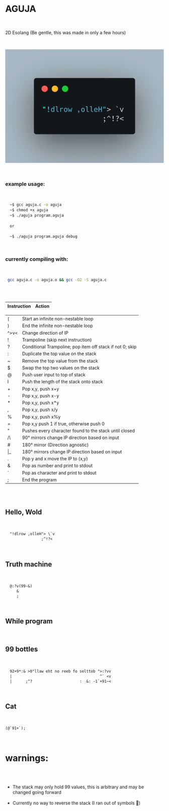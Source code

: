 <span style="white-space: pre;">  

# AGUJA  

2D Esolang (Be gentle, this was made in only a few hours)  

![Alt Text](https://raw.githubusercontent.com/Earth13wells/aguja/main/code.gif)
### example usage:
```bash
  ~$ gcc aguja.c -o aguja
  ~$ chmod +x aguja
  ~$ ./aguja program.aguja

  or

  ~$ ./aguja program.aguja debug
  ```
### currently compiling with:
  ```bash
   gcc aguja.c -o aguja.o && gcc -O2 -S aguja.c
  ```
| Instruction |   Action                                                        |  
| ----------- | --------------------------------------------------------------- |
|    (        |   Start an infinite non-nestable loop                           |
|    )        |   End the infinite non-nestable loop                            |
|  ^>v<       |   Change direction of IP                                        |
|    !        |   Trampoline (skip next instruction)                            |
|    ?        |   Conditional Trampoline; pop item off stack if not 0; skip     |
|    :        |   Duplicate the top value on the stack                          |
|    ~        |   Remove the top value from the stack                           |
|    $        |   Swap the top two values on the stack                          |
|    @        |   Push user input to top of stack                               |
|    l        |   Push the length of the stack onto stack                       |
|    \+       |    Pop x,y, push x+y                                            |
|    \-       |    Pop x,y, push x-y                                            |
|    \*       |    Pop x,y, push x*y                                            |
|    \,       |    Pop x,y, push x/y                                            |
|    %        |   Pop x,y, push x%y                                             |
|    =        |   Pop x,y push 1 if true, otherwise push 0                      |
|    \"       |    Pushes every character found to the stack until closed       |   
|    /\\      |   90° mirrors change IP direction based on input                |
|    \#       |    180° mirror (Direction agnostic)                             |
|    \|_      |   180° mirrors change IP direction based on input               |
|    .        |   Pop y and x move the IP to (x,y)                              |
|    &        |   Pop as number and print to stdout                             |
|    \`       |   Pop as character and print to stdout                          |
|    ;        |   End the program                                               |

## Hello, Wold     
  ```
    "!dlrow ,olleH"> \`v                                
                  ;^!?<
  ```
## Truth machine    
  ```
    @:?v(99-&)                              
       &                                      
       ;       
  ```
## While program                                   

## 99 bottles      
  ```
    92+9*:& >0"llaw eht no reeb fo selttob ">:?vv                  
    |                                       ^` <v                      
    |      ;^?                     :  &: -1`+91~<                      
  ```                                                            
## Cat   
  ```
  (@`91+`);                                     
  ```           
# warnings:
- The stack may only hold 99 values, this is arbitrary and may be changed going forward
- Currently no way to reverse the stack (I ran out of symbols 🤣)
